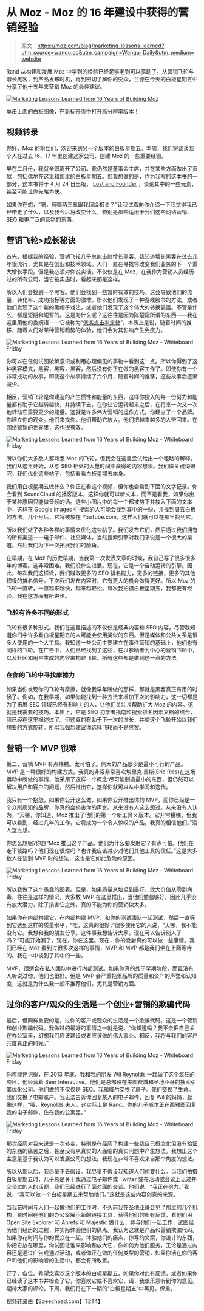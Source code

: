 # 从 Moz - Moz 的 16 年建设中获得的营销经验

> 原文：<https://moz.com/blog/marketing-lessons-learned?utm_source=wanqu.co&utm_campaign=Wanqu+Daily&utm_medium=website>

Rand 从构建和发展 Moz 中学到的经验已经足够老到可以驱动了。从营销飞轮与增长黑客，到产品发布时机，再到密切了解你的受众，兰德在今天的白板星期五中分享了他十五年来营销 Moz 的最佳建议。



[![Marketing Lessons Learned from 16 Years of Building Moz](img/a0854a61dfa9247565a03b472bb138d9.png)](//moz-static.moz.com/youmoz_uploads/marketing-lessons-learned/5ad90c247b7cb9.94688916.jpg)

单击上面的白板图像，在新标签页中打开高分辨率版本！



## 视频转录

你好，Moz 的粉丝们，欢迎来到另一个版本的白板星期五。本周，我们将谈谈我个人在过去 16、17 年里创建这家公司、创建 Moz 的一些重要经验。

早在二月份，我就全职离开了公司。我仍然是董事会主席，并在某些方面做出了贡献，包括偶尔在这里和那里的白板星期五。但我想做的是，作为我写的这本书的一部分，这本书将于 4 月 24 日出版， [Lost and Founder](https://sparktoro.com/book) ，谈论其中的一些元素，甚至可能让你先睹为快。

如果你在想，“嗯，有哪两三章跟我超级相关？”让我试着向你介绍一下我觉得我已经带走了什么，以及我今后将改变什么，特别是那些适用于我们这些网络营销、SEO 和更广泛的营销的东西。

## 营销飞轮>成长秘诀

首先，根据我的经验，营销飞轮几乎总能击败增长黑客。我知道增长黑客在过去几年很流行，尤其是在创业和技术领域。人们一直在寻找将改变我们业务的下一个重大增长手段。但是我必须对你说实话。不仅仅是在 Moz，在我作为营销人员经历过的所有公司，当它被实施时，看起来都是这样。

所以人们会找到一个黑客。他们会找到一些暂时有效的技巧，这会导致他们的流量、转化率、成功指标等方面的激增。所以他们发现了一种游戏脸书的方法，或者他们发现了这个新的黑帽子戏法，或者他们发现了这个伟大的转换装置。不管是什么，都是短期和短暂的。这是为什么呢？这往往是因为陈楚翔所谓的东西——我在这里用他的委婉语——它被称为“[低劣点击率定律](http://andrewchen.co/the-law-of-shitty-clickthroughs/)”，本质上是说，随着时间的推移，随着人们对某种营销趋势的体验，他们会对其影响产生免疫力。

![Marketing Lessons Learned from 16 Years of Building Moz - Whiteboard Friday](img/378dbdc6fb0b45e2fd8464a106d2c8d2.png)

你可以在任何试图破解意识或利用心理偏见的事物中看到这一点。所以你得到了这种黑客模式，黑客，黑客，黑客，然后没有你正在做的黑客工作了。即使你有一个非常成功的故事，即使这个故事持续了六个月，随着时间的推移，这些故事会逐渐减少。

相反，营销飞轮是你建造的产生惯性和能量的东西，这样你投入的每一份努力和能量都有助于它越转越快，并持续下去。在你让它运转起来之后，在将来一次又一次地转动它需要更少的能量。这就是许多伟大营销的运作方式。你建立了一个品牌。你建立你的观众。他们来找你。他们帮助它放大。他们把越来越多的人带回来。在网络营销的世界里，这也很有效。

![Marketing Lessons Learned from 16 Years of Building Moz - Whiteboard Friday](img/ef4658ca11e9be8b4a7d4334741b0ea5.png)

所以你们大多数人都熟悉 Moz 的飞轮，但我会在这里尝试给出一个粗略的解释。我们从这里开始，从与 SEO 相处的大量时间中获得的内容想法。我们做关键词研究，我们优化这些帖子，包括看看白板星期五本身。

我们用白板星期五做什么？你正在看这个视频，但你也会看到下面的文字记录。你会看到 SoundCloud 的播客版本，这样你就可以听文本，而不是看我，如果你出于某种原因只能做音频的话。这些小图片中的每一个都被剪下并放入下面的文本中，这样在 Google images 中搜索的人可能会找到其中的一些，并找到周五白板的方法。几个月后，它将被放在 YouTube.com，这样人们就可以在那里找到它。

所以我们做了各种各样的事情来优化这些帖子。我们发布它们，然后通过我们拥有的所有渠道——电子邮件、社交媒体，当然搜索引擎对我们来说是一个很大的渠道。然后我们为下一次拓展我们的触角。

在早期，在 Moz 的历史早期，当我第一次发表文章的时候，我自己写了很多很多年的博客。这非常困难。我们没什么进展。现在，它是一个自动运转的引擎。因此，每次我们这样做，我们赚取更多的 SEO 排名能力，更多的链接，更多的其他积极的排名信号。下次我们发布内容时，它有更大的机会做得更好。所以 Moz 的飞轮一直转，一直越来越快，越来越轻松。每次我拍摄白板星期五，我都更有经验。我在这方面有所进步。

### 飞轮有许多不同的形式

飞轮有很多种形式。我们在这里描述的不仅仅是经典内容和 SEO 内容，尽管我知道你们中许多看白板星期五的人可能会使用类似的东西。但是媒体和公共关系是很多人使用的一个大工具。我知道一些公司主要建立在事件营销的基础上，他们也有同样的飞轮。在广告中，人们已经找到了这些，在以影响者为中心的营销飞轮中，以及社区和用户生成的内容来构建飞轮。所有这些都是做到这一点的方法。

### 在你的飞轮中寻找摩擦力

如果当你发现你的飞轮有摩擦，就像我早年所做的那样，那就是黑客真正有用的时候了。例如，在我早期，如果你能找到一种方法来增加下次的影响力，这一切都是为了拓展 SEO 领域已经有影响力的人，让他们关注并帮助扩大 Moz 的内容。这就是我需要的技巧。本质上，它是 SEO 初学者指南和搜索排名因素文档的结合，我已经在这里描述过了。但这真的有助于下一次的增长，并使这个飞轮开始以我们想要的方式旋转。所以我强烈建议你选择飞轮而不是黑客。

## 营销一个 MVP 很难

第二，营销 MVP 有点糟糕。太可怕了。伟大的产品很少是最小可行的产品。MVP 是一种很好的构建方式。我真的非常非常喜欢埃里克·里斯(Eric Ries)在这场运动中所做的事情，他采用了这样一个概念:尽可能制造最小的东西，但仍然可以解决用户和客户的问题，然后推出它，这样你就可以从中学习和迭代。

我只有一个抱怨，如果你公开这么做，如果你公开推出你的 MVP，而你已经是一个众所周知的品牌，你真的会损害你的声誉。从来没有人这么想过。从来没有人认为，“天哪，你知道，Moz 推出了他们的第一个新工具 x 版本。它非常糟糕，但我可以看到，经过几年的工作，它将成为一个令人惊叹的产品。我真的相信他们。”没人这么想。

你怎么想呢?你想“Moz 推出这个产品。他们为什么要发射它？有点可怕。他们在走下坡路吗？他们现在很烂吗？也许我应该减少对他们其他工具的信任。”这是大多数人在谈到 MVP 时的想法，这也是它如此危险的原因。

![Marketing Lessons Learned from 16 Years of Building Moz - Whiteboard Friday](img/db63d89288f2de020d2291a9b0858aad.png)

所以我做了这个愚蠢的图表。但是，如果质量从垃圾到最好，放大价值从零到病毒，往往是这样的情况，大多数 MVP 在这里推出，当他们勉强够好，因此几乎没有放大潜力，除了损害它之外，真的不能为你的营销做太多。

如果你在内部构建它，在内部构建 MVP，和你的测试团队一起测试，然后一直等到它达到这样的质量水平，“哇，这真的很好，”很多使用它的人说，“天哪，我不能没有它。我想和我的朋友分享。这件事我想告诉大家。现在可以告诉别人了吗？”可能开始漏了。现在，你在这里。现在，你的发射真的可以做一些事情。我们已经在 Moz 看到过很多次这样的事情，MVP 和 MVP 都是我们坐在上面等待的。我在书中谈到了其中的一些。

MVP，很适合在私人团队中进行内部测试。如果你真的处于早期阶段，而且没有人听说过你，他们也很好。但是 MVP 会严重拖累品牌的质量和资产的声誉和认知度，这就是为什么我一般不推荐他们，尤其是营销方面。

## 过你的客户/观众的生活是一个创业+营销的欺骗代码

最后，但同样重要的是，过你的客户或观众的生活是一个欺骗代码。这是一个营销和创业欺骗代码。我做过的最好的事情之一就是说，“你知道吗？我不会把自己关在办公室里，幻想我们应该建设或者应该做的伟大事业。相反，我将与我们的客户共度真正的时光。”

![Marketing Lessons Learned from 16 Years of Building Moz - Whiteboard Friday](img/e434b6dc155e40defdfdae98b31c9138.png)

你可能还记得，在 2013 年底，我和我的朋友 Wil Reynolds 一起做了这个疯狂的项目，他经营着 Seer Interactive。他们是总部设在美国费城和圣地亚哥的搜索引擎优化公司。他们做的不仅仅是 SEO。我和威尔交换了房子。我们交换了生命。我们交换了电邮账户。我无法告诉你回复某人的电子邮件，回复 Wil 的妈妈，就像这样，“哦，Reynolds 夫人，这实际上是 Rand。你的儿子威尔正在西雅图回复我的电子邮件，住在我的公寓里。”

![Marketing Lessons Learned from 16 Years of Building Moz - Whiteboard Friday](img/e156f65f033aa12d93743e78d6a55341.png)

那次经历对我来说是一次转变，特别是在经历了构建一些我自己概念化但没有验证的东西的痛苦之后，甚至没有从真实的人面临的真实问题中产生想法。我想出这个主意是基于我认为可以发展公司的想法。我现在非常不喜欢来自那个角度的想法。

所以从那以后，我尽量不去假设。我尽量不假设我知道人们想要什么。当我们拍摄白板星期五时，几乎总是关于我通过电子邮件或 Twitter 或在活动或会议上见过并交谈过的人的话题，我们已经进行了面对面的交谈。他们说，“我正在努力。”我说，“我可以做一个白板星期五来帮助他们。”这就是这些内容创意的来源。

当我花时间与人们一起做他们的工作时，不久前我在圣地亚哥会见了那里的几个机构，花时间在他们的办公室展示新的链接工具，获得他们的所有反馈，看他们用 Open Site Explorer 和 Ahrefs 和 Majestic 做什么，并与他们一起工作，试图经历他们经历的过程，并实际体验他们的痛点。我认为这就是产品和营销欺骗代码。如果你花时间与你的受众在一起，体验他们的痛点，你写的文案，你设计的东西，你把它放在哪里，你试图让谁来影响和放大它，你如何为他们服务，无论是通过内容还是通过广告或通过活动，或者你正在做的任何类型的营销，如果你活在你的客户和他们的影响者的生活中，都会有所改善。

好了，各位。希望您喜欢这个版本的白板星期五。如果你对此有反馈，或者如果你已经读了这本书并检查了它，你喜欢它或不喜欢它，请，我很乐意听到你的意见。期待大家的评论。下周，我们将在下一期的“白板星期五”中再见。保重。

[视频转录](http://www.speechpad.com/page/video-transcription/)由【Speechpad.com】T2T4】



